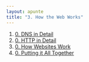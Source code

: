 ```yaml
---
layout: apunte
title: "3. How the Web Works"
---
```


1. [0. DNS in Detail](/apuntes/thm/0-pre-career/1-pre-security/3-how-the-web-works/1-dns-in-detail/0-dns-in-detail/)
2. [0. HTTP in Detail](/apuntes/thm/0-pre-career/1-pre-security/3-how-the-web-works/2-http-in-detail/0-http-in-detail/)
3. [0. How Websites Work](/apuntes/thm/0-pre-career/1-pre-security/3-how-the-web-works/3-how-websites-work/0-how-websites-work/)
4. [0. Putting it All Together](/apuntes/thm/0-pre-career/1-pre-security/3-how-the-web-works/4-putting-it-all-together/0-putting-it-all-together/)
